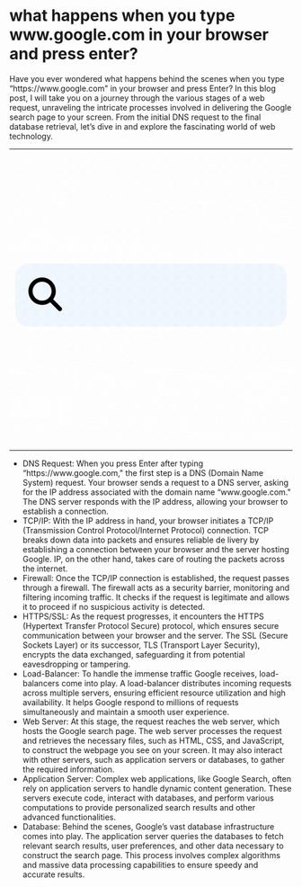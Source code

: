<h1>
    what happens when you type www.google.com in your browser and press enter?
</h1>

<article>
Have you ever wondered what happens behind the scenes when you type “https://www.google.com" in your browser and press Enter? In this blog post, I will take you on a journey through the various stages of a web request, unraveling the intricate processes involved in delivering the Google search page to your screen. From the initial DNS request to the final database retrieval, let’s dive in and explore the fascinating world of web technology.
</article>
<hr />
<img src="Master.gif" alt="what happens when you type www.google.com in your browser and press enter?" />
<hr />
<ul>
    <li>
    DNS Request: When you press Enter after typing “https://www.google.com," the first step is a DNS (Domain Name System) request. Your browser sends a request to a DNS server, asking for the IP address associated with the domain name “www.google.com." The DNS server responds with the IP address, allowing your browser to establish a connection.
    </li>
    <li>
    TCP/IP: With the IP address in hand, your browser initiates a TCP/IP (Transmission Control Protocol/Internet Protocol) connection. TCP breaks down data into packets and ensures reliable de livery by establishing a connection between your browser and the server hosting Google. IP, on the other hand, takes care of routing the packets across the internet.
    </li>
    <li>
    Firewall: Once the TCP/IP connection is established, the request passes through a firewall. The firewall acts as a security barrier, monitoring and filtering incoming traffic. It checks if the request is legitimate and allows it to proceed if no suspicious activity is detected.
    </li>
    <li>
    HTTPS/SSL: As the request progresses, it encounters the HTTPS (Hypertext Transfer Protocol Secure) protocol, which ensures secure communication between your browser and the server. The SSL (Secure Sockets Layer) or its successor, TLS (Transport Layer Security), encrypts the data exchanged, safeguarding it from potential eavesdropping or tampering.
    </li>
    <li>
    Load-Balancer: To handle the immense traffic Google receives, load-balancers come into play. A load-balancer distributes incoming requests across multiple servers, ensuring efficient resource utilization and high availability. It helps Google respond to millions of requests simultaneously and maintain a smooth user experience.
    </li>
    <li>
    Web Server: At this stage, the request reaches the web server, which hosts the Google search page. The web server processes the request and retrieves the necessary files, such as HTML, CSS, and JavaScript, to construct the webpage you see on your screen. It may also interact with other servers, such as application servers or databases, to gather the required information.
    </li>
    <li>
    Application Server: Complex web applications, like Google Search, often rely on application servers to handle dynamic content generation. These servers execute code, interact with databases, and perform various computations to provide personalized search results and other advanced functionalities.
    </li>
    <li>
    Database: Behind the scenes, Google’s vast database infrastructure comes into play. The application server queries the databases to fetch relevant search results, user preferences, and other data necessary to construct the search page. This process involves complex algorithms and massive data processing capabilities to ensure speedy and accurate results.
    </li>
</ul>